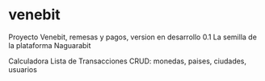 # venebit
Proyecto Venebit, remesas y pagos, version en desarrollo 0.1
La semilla de la plataforma Naguarabit

Calculadora
Lista de Transacciones
CRUD: monedas, paises, ciudades, usuarios
